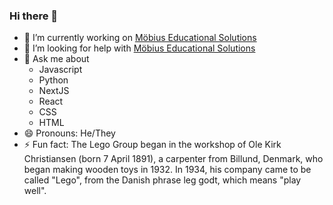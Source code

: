 ### Hi there 👋

- 🔭 I’m currently working on [Möbius Educational Solutions](https://github.com/Mobius-Solutions)
- 🤔 I’m looking for help with [Möbius Educational Solutions](https://github.com/Mobius-Solutions)
- 💬 Ask me about 
  - Javascript
  - Python
  - NextJS
  - React
  - CSS
  - HTML
- 😄 Pronouns: He/They
- ⚡ Fun fact: The Lego Group began in the workshop of Ole Kirk Christiansen (born 7 April 1891), a carpenter from Billund, Denmark, who began making wooden toys in 1932. In 1934, his company came to be called "Lego", from the Danish phrase leg godt, which means "play well".

